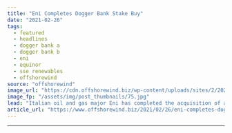 ```yaml
---
title: "Eni Completes Dogger Bank Stake Buy"
date: "2021-02-26"
tags: 
  - featured
  - headlines
  - dogger bank a
  - dogger bank b
  - eni
  - equinor
  - sse renewables
  - offshorewind
source: "offshorewind"
image_url: "https://cdn.offshorewind.biz/wp-content/uploads/sites/2/2021/02/26134004/Eni-Completes-Dogger-Bank-Stake-Buy.jpg"
image_fp: "/assets/img/post_thumbnails/75.jpg"
lead: "Italian oil and gas major Eni has completed the acquisition of a 20 per"
article_url: "https://www.offshorewind.biz/2021/02/26/eni-completes-dogger-bank-stake-buy/"
---
```


---

